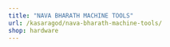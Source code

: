 ```yaml
---
title: "NAVA BHARATH MACHINE TOOLS"
url: /kasaragod/nava-bharath-machine-tools/
shop: hardware
---
```

